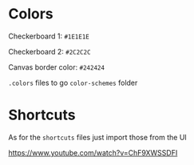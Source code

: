 # Colors

Checkerboard 1: `#1E1E1E`

Checkerboard 2: `#2C2C2C`


Canvas border color: `#242424`

`.colors` files to go `color-schemes` folder

# Shortcuts 

As for the `shortcuts` files just import those from the UI

https://www.youtube.com/watch?v=ChF9XWSSDFI
